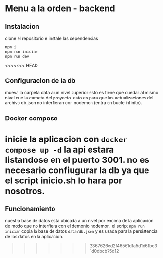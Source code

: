 # Menu a la orden - backend

## Instalacion
clone el repositorio e instale las dependencias

```bash
npm i
npm run iniciar
npm run dev
```
<<<<<<< HEAD

## Configuracion de la db

mueva la carpeta data a un nivel superior esto es tiene que quedar al mismo nivel que la carpeta del proyecto.
esto es para que las actualizaciones del archivo db.json no interfieran con nodemon (entra en bucle infinito).

## Docker compose

inicie la aplicacion con `docker compose up -d` la api estara listandose en el puerto 3001.
no es necesario confiugurar la db ya que el script inicio.sh lo hara por nosotros.
=======
## Funcionamiento
nuestra base de datos esta ubicada a un nivel por encima de la aplicacion de modo que no interfiera con el demonio nodemon. el script `npm run iniciar` copia la base de datos `data/db.json` y es usada para la persistencia de los datos en la aplicacion.
>>>>>>> 2367626ed2f46561dfa5d1d6fbc31d0dbcb75d12
